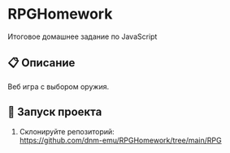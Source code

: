 # RPGHomework
Итоговое домашнее задание по JavaScript

## 📋 Описание
Веб игра с выбором оружия.

## 🚀 Запуск проекта
1. Склонируйте репозиторий:  
  https://github.com/dnm-emu/RPGHomework/tree/main/RPG
